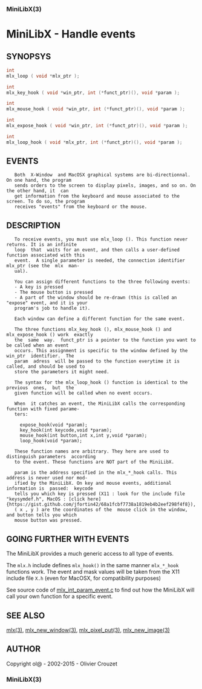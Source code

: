 ### MiniLibX(3)
# MiniLibX - Handle events

## SYNOPSYS

```C
int
mlx_loop ( void *mlx_ptr );

int
mlx_key_hook ( void *win_ptr, int (*funct_ptr)(), void *param );

int
mlx_mouse_hook ( void *win_ptr, int (*funct_ptr)(), void *param );

int
mlx_expose_hook ( void *win_ptr, int (*funct_ptr)(), void *param );

int
mlx_loop_hook ( void *mlx_ptr, int (*funct_ptr)(), void *param );
```

## EVENTS
       Both  X-Window  and MacOSX graphical systems are bi-directionnal.  On one hand, the program
       sends orders to the screen to display pixels, images, and so on. On the other hand, it  can
       get information from the keyboard and mouse associated to the screen. To do so, the program
       receives "events" from the keyboard or the mouse.

## DESCRIPTION
       To receive events, you must use mlx_loop (). This function never returns. It is an infinite
       loop  that  waits for an event, and then calls a user-defined function associated with this
       event.  A single parameter is needed, the connection identifier mlx_ptr (see the  mlx  man-
       ual).

       You can assign different functions to the three following events:
       - A key is pressed
       - The mouse button is pressed
       - A part of the window should be re-drawn (this is called an "expose" event, and it is your
       program's job to handle it).

       Each window can define a different function for the same event.

       The three functions mlx_key_hook (), mlx_mouse_hook () and mlx_expose_hook () work  exactly
       the  same  way.  funct_ptr is a pointer to the function you want to be called when an event
       occurs. This assignment is specific to the window defined by the  win_ptr  identifier.  The
       param  adress  will be passed to the function everytime it is called, and should be used to
       store the parameters it might need.

       The syntax for the mlx_loop_hook () function is identical to the  previous  ones,  but  the
       given function will be called when no event occurs.

       When  it catches an event, the MiniLibX calls the corresponding function with fixed parame-
       ters:

         expose_hook(void *param);
         key_hook(int keycode,void *param);
         mouse_hook(int button,int x,int y,void *param);
         loop_hook(void *param);

       These function names are arbitrary. They here are used to distinguish parameters  according
       to the event. These functions are NOT part of the MiniLibX.

       param is the address specified in the mlx_*_hook calls. This address is never used nor mod-
       ified by the MiniLibX. On key and mouse events, additional information is  passed:  keycode
       tells you which key is pressed (X11 : look for the include file "keysymdef.h", MacOS : [click here]{https://gist.github.com/jfortin42/68a1fcbf7738a1819eb4b2eef298f4f8}), 
       ( x , y ) are the coordinates of the  mouse click in the window, and button tells you which 
       mouse button was pressed.

## GOING FURTHER WITH EVENTS

The MiniLibX provides a much generic access to all type of events.

The `mlx.h` include defines `mlx_hook()` in the same manner `mlx_*_hook` functions work.
The event and mask values will be taken from the X11 include file `X.h` (even for MacOSX, for compatibility purposes)       

See  source  code  of [mlx_int_param_event.c](https://github.com/qst0/ft_libgfx/blob/master/minilibx_X11_sources/mlx_int_param_event.c)
to find out how the MiniLibX will call your own function for a specific event.
       
## SEE ALSO

[mlx(3)](man_mlx.md), [mlx_new_window(3)](man_mlx_new_window.md),
[mlx_pixel_put(3)](man_mlx_pixel_put.md), [mlx_new_image(3)](man_mlx_new_image.md)

## AUTHOR

Copyright ol@ - 2002-2015 - Olivier Crouzet

### MiniLibX(3)

